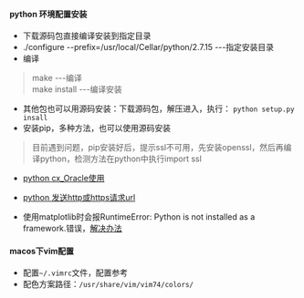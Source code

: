 #### python 环境配置安装
* 下载源码包直接编译安装到指定目录
* ./configure --prefix=/usr/local/Cellar/python/2.7.15    ---指定安装目录
* 编译
> make	---编译	
> make install	---编译安装

* 其他包也可以用源码安装：下载源码包，解压进入，执行：
`python setup.py insall`
* 安装pip，多种方法，也可以使用源码安装
> 目前遇到问题，pip安装好后，提示ssl不可用，先安装openssl，然后再编译python，检测方法在python中执行import ssl

* [python cx_Oracle使用](http://www.oracle.com/technetwork/cn/articles/dsl/prez-python-queries-101587-zhs.html)
* [python 发送http或https请求url](https://liam0205.me/2016/02/27/The-requests-library-in-Python/) 

* 使用matplotlib时会报RuntimeError: Python is not installed as a framework.错误，[解决办法](https://stackoverflow.com/questions/21784641/installation-issue-with-matplotlib-python)

#### macos下vim配置
* 配置`~/.vimrc`文件，配置参考
* 配色方案路径：`/usr/share/vim/vim74/colors/`